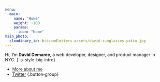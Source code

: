```yaml
---
menu:
  main:
    name: "Home"
    weight: -100
    params:
      icon: "home"
main_photo: 
  cloudinary_id: bitsandletters-assets/david-sunglasses-patio.jpg
---
```


Hi, I’m **David Demaree**, a web developer, designer, and product manager in NYC.
{.is-style-big-intro}

* [<i class="fas fa-user-ninja fa-sm"></i> More about me](/about)
* <a href="https://twitter.com/ddemaree"><i class="fab fa-twitter fa-sm"></i> Twitter</a>
{.button-group}